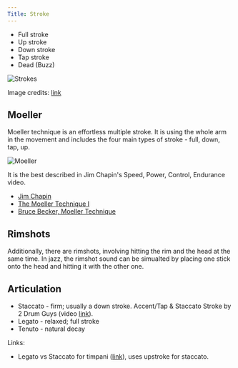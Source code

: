 ```yaml
---
Title: Stroke
---
```


- Full stroke
- Up stroke
- Down stroke
- Tap stroke
- Dead (Buzz)

![Strokes](https://i.imgur.com/kjINUvq.png)

Image credits: [link](http://percussion.org/blog/basic-snare-drum-technique/)

## Moeller

Moeller technique is an effortless multiple stroke. It is using the whole arm in the movement and includes the four main types of stroke - full, down, tap, up.

![Moeller](https://i.imgur.com/DsFpdRz.jpg)

It is the best described in Jim Chapin's Speed, Power, Control, Endurance video.

- [Jim Chapin](https://www.youtube.com/watch?v=Gc3Mkf3z7VE)
- [The Moeller Technique I](https://www.youtube.com/watch?v=KcrflhroO7k)
- [Bruce Becker, Moeller Technique](https://www.youtube.com/watch?v=H-cLYKeimAs)

## Rimshots

Additionally, there are rimshots, involving hitting the rim and the head at the same time. In jazz, the rimshot sound can be simualted by placing one stick onto the head and hitting it with the other one.

## Articulation

- Staccato - firm; usually a down stroke. Accent/Tap & Staccato Stroke by 2 Drum Guys (video [link](https://www.youtube.com/watch?v=SDIlFKlcjl4)).
- Legato - relaxed; full stroke
- Tenuto - natural decay

Links:

- Legato vs Staccato for timpani ([link](http://freepercussionlessons.com/legato-vs-staccato-for-timpani/)), uses upstroke for staccato.

